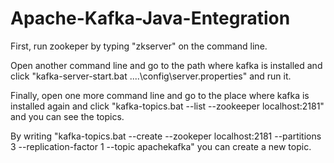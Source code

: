 # Apache-Kafka-Java-Entegration

First, run zookeper by typing "zkserver" on the command line.


Open another command line and go to the path where kafka is installed and click "kafka-server-start.bat ..\..\config\server.properties" and run it.


Finally, open one more command line and go to the place where kafka is installed again and click "kafka-topics.bat --list --zookeeper localhost:2181" and you can see the topics.

By writing "kafka-topics.bat --create --zookeper localhost:2181 --partitions 3 --replication-factor 1 --topic apachekafka" you can create a new topic.
